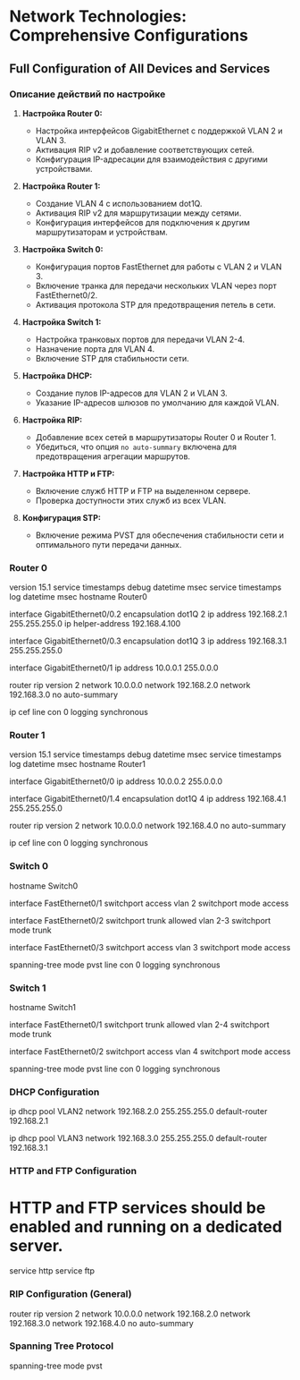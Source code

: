 # Network Technologies: Comprehensive Configurations

## Full Configuration of All Devices and Services

### Описание действий по настройке

1. **Настройка Router 0:**
   - Настройка интерфейсов GigabitEthernet с поддержкой VLAN 2 и VLAN 3.
   - Активация RIP v2 и добавление соответствующих сетей.
   - Конфигурация IP-адресации для взаимодействия с другими устройствами.

2. **Настройка Router 1:**
   - Создание VLAN 4 с использованием dot1Q.
   - Активация RIP v2 для маршрутизации между сетями.
   - Конфигурация интерфейсов для подключения к другим маршрутизаторам и устройствам.

3. **Настройка Switch 0:**
   - Конфигурация портов FastEthernet для работы с VLAN 2 и VLAN 3.
   - Включение транка для передачи нескольких VLAN через порт FastEthernet0/2.
   - Активация протокола STP для предотвращения петель в сети.

4. **Настройка Switch 1:**
   - Настройка транковых портов для передачи VLAN 2-4.
   - Назначение порта для VLAN 4.
   - Включение STP для стабильности сети.

5. **Настройка DHCP:**
   - Создание пулов IP-адресов для VLAN 2 и VLAN 3.
   - Указание IP-адресов шлюзов по умолчанию для каждой VLAN.

6. **Настройка RIP:**
   - Добавление всех сетей в маршрутизаторы Router 0 и Router 1.
   - Убедиться, что опция `no auto-summary` включена для предотвращения агрегации маршрутов.

7. **Настройка HTTP и FTP:**
   - Включение служб HTTP и FTP на выделенном сервере.
   - Проверка доступности этих служб из всех VLAN.

8. **Конфигурация STP:**
   - Включение режима PVST для обеспечения стабильности сети и оптимального пути передачи данных.

### Router 0
version 15.1
service timestamps debug datetime msec
service timestamps log datetime msec
hostname Router0

interface GigabitEthernet0/0.2
 encapsulation dot1Q 2
 ip address 192.168.2.1 255.255.255.0
 ip helper-address 192.168.4.100

interface GigabitEthernet0/0.3
 encapsulation dot1Q 3
 ip address 192.168.3.1 255.255.255.0

interface GigabitEthernet0/1
 ip address 10.0.0.1 255.0.0.0

router rip
 version 2
 network 10.0.0.0
 network 192.168.2.0
 network 192.168.3.0
 no auto-summary

ip cef
line con 0
 logging synchronous

### Router 1
version 15.1
service timestamps debug datetime msec
service timestamps log datetime msec
hostname Router1

interface GigabitEthernet0/0
 ip address 10.0.0.2 255.0.0.0

interface GigabitEthernet0/1.4
 encapsulation dot1Q 4
 ip address 192.168.4.1 255.255.255.0

router rip
 version 2
 network 10.0.0.0
 network 192.168.4.0
 no auto-summary

ip cef
line con 0
 logging synchronous

### Switch 0
hostname Switch0

interface FastEthernet0/1
 switchport access vlan 2
 switchport mode access

interface FastEthernet0/2
 switchport trunk allowed vlan 2-3
 switchport mode trunk

interface FastEthernet0/3
 switchport access vlan 3
 switchport mode access

spanning-tree mode pvst
line con 0
 logging synchronous

### Switch 1
hostname Switch1

interface FastEthernet0/1
 switchport trunk allowed vlan 2-4
 switchport mode trunk

interface FastEthernet0/2
 switchport access vlan 4
 switchport mode access

spanning-tree mode pvst
line con 0
 logging synchronous

### DHCP Configuration
ip dhcp pool VLAN2
 network 192.168.2.0 255.255.255.0
 default-router 192.168.2.1

ip dhcp pool VLAN3
 network 192.168.3.0 255.255.255.0
 default-router 192.168.3.1

### HTTP and FTP Configuration
# HTTP and FTP services should be enabled and running on a dedicated server.
service http
service ftp

### RIP Configuration (General)
router rip
 version 2
 network 10.0.0.0
 network 192.168.2.0
 network 192.168.3.0
 network 192.168.4.0
 no auto-summary

### Spanning Tree Protocol
spanning-tree mode pvst
